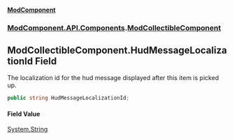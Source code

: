 #### [ModComponent](index.md 'index')
### [ModComponent.API.Components](index.md#ModComponent.API.Components 'ModComponent.API.Components').[ModCollectibleComponent](ModCollectibleComponent.md 'ModComponent.API.Components.ModCollectibleComponent')

## ModCollectibleComponent.HudMessageLocalizationId Field

The localization id for the hud message displayed after this item is picked up.

```csharp
public string HudMessageLocalizationId;
```

#### Field Value
[System.String](https://docs.microsoft.com/en-us/dotnet/api/System.String 'System.String')